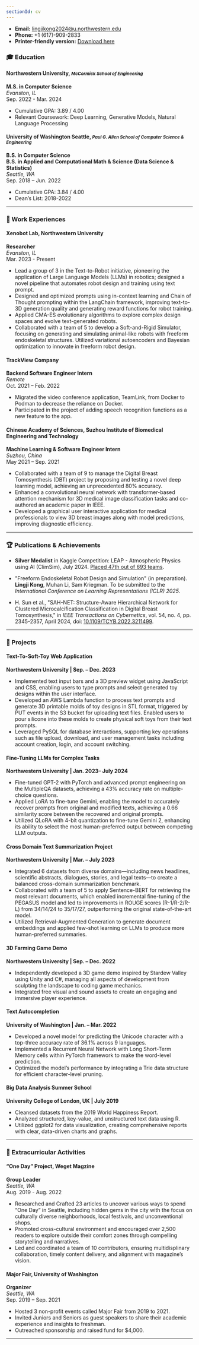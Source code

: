 ```yaml
---
sectionId: cv
---
```


- **Email:** [lingjikong2024@u.northwestern.edu](mailto:lingjikong2024@u.northwestern.edu)
- **Phone:** +1 (617)-909-2833
- **Printer-friendly version:** [Download here](/resume.pdf)

### 🎓 Education
#### Northwestern University, <small><i>McCormick School of Engineering</i></small>
**M.S. in Computer Science**  
*Evanston, IL*  
Sep. 2022 - Mar. 2024
- Cumulative GPA: 3.89 / 4.00
- Relevant Coursework: Deep Learning, Generative Models, Natural Language Processing
#### University of Washington Seattle, <small><i>Paul G. Allen School of Computer Science & Engineering</i></small>
**B.S. in Computer Science**  
**B.S. in Applied and Computational Math & Science (Data Science & Statistics)**  
*Seattle, WA*  
Sep. 2018 – Jun. 2022
- Cumulative GPA: 3.84 / 4.00
- Dean’s List: 2018-2022
---

### 🔬 Work Experiences
#### Xenobot Lab, Northwestern University  
**Researcher**  
*Evanston, IL*  
Mar. 2023 - Present
- Lead a group of 3 in the Text-to-Robot initiative, pioneering the application of Large Language Models (LLMs) in robotics; designed a novel pipeline that automates robot design and training using text prompt. 
- Designed and optimized prompts using in-context learning and Chain of Thought prompting within the LangChain framework, improving text-to-3D generation quality and generating reward functions for robot training. 
- Applied CMA-ES evolutionary algorithms to explore complex design spaces and evolve text-generated robots. 
- Collaborated with a team of 5 to develop a Soft-and-Rigid Simulator, focusing on generating and simulating animal-like robots with freeform endoskeletal structures. Utilized variational autoencoders and Bayesian optimization to innovate in freeform robot design.

#### TrackView Company  
**Backend Software Engineer Intern**  
*&#8203;Remote&#8203;*  
Oct. 2021 – Feb. 2022
- Migrated the video conference application, TeamLink, from Docker to Podman to decrease the reliance on Docker.
- Participated in the project of adding speech recognition functions as a new feature to the app.

#### Chinese Academy of Sciences, Suzhou Institute of Biomedical Engineering and Technology  
**Machine Learning & Software Engineer Intern**  
*Suzhou, China*  
May 2021 – Sep. 2021
- Collaborated with a team of 9 to manage the Digital Breast Tomosynthesis (DBT) project by proposing and testing a novel deep learning model, achieving an unprecedented 80% accuracy.
- Enhanced a convolutional neural network with transformer-based attention mechanism for 3D medical image classification tasks and co-authored an academic paper in IEEE.
- Developed a graphical user interactive application for medical professionals to view 3D breast images along with model predictions, improving diagnostic efficiency. 

---

### 🏆 Publications & Achievements
- **Silver Medalist** in Kaggle Competition: LEAP - Atmospheric Physics using AI (ClimSim), July 2024. [Placed 47th out of 693 teams](https://www.kaggle.com/competitions/leap-atmospheric-physics-ai-climsim/discussion/523105).

- "Freeform Endoskeletal Robot Design and Simulation" (in preparation). **Lingji Kong**, Muhan Li, Sam Kriegman. To be submitted to the *International Conference on Learning Representations (ICLR) 2025*.

- H. Sun et al., "SAH-NET: Structure-Aware Hierarchical Network for Clustered Microcalcification Classification in Digital Breast Tomosynthesis," in *IEEE Transactions on Cybernetics*, vol. 54, no. 4, pp. 2345-2357, April 2024, doi: [10.1109/TCYB.2022.3211499](https://doi.org/10.1109/TCYB.2022.3211499).

---

### 💼 Projects
#### **Text-To-Soft-Toy Web Application**  
**Northwestern University | Sep. – Dec. 2023**
- Implemented text input bars and a 3D preview widget using JavaScript and CSS, enabling users to type prompts and select generated toy designs within the user interface.
- Developed an AWS Lambda function to process text prompts and generate 3D printable molds of toy designs in STL format, triggered by PUT events in the S3 bucket for uploading text files. Enabled users to pour silicone into these molds to create physical soft toys from their text prompts.
- Leveraged PySQL for database interactions, supporting key operations such as file upload, download, and user management tasks including account creation, login, and account switching.

#### **Fine-Tuning LLMs for Complex Tasks**  
**Northwestern University | Jan. 2023– July 2024**
- Fine-tuned GPT-2 with PyTorch and advanced prompt engineering on the MultipleQA datasets, achieving a 43% accuracy rate on multiple-choice questions.
- Applied LoRA to fine-tune Gemini, enabling the model to accurately recover prompts from original and modified texts, achieving a 0.66 similarity score between the recovered and original prompts.
- Utilized QLoRA with 4-bit quantization to fine-tune Gemini 2, enhancing its ability to select the most human-preferred output between competing LLM outputs.

#### **Cross Domain Text Summarization Project**  
**Northwestern University | Mar. – July 2023**
- Integrated 6 datasets from diverse domains—including news headlines, scientific abstracts, dialogues, stories, and legal texts—to create a balanced cross-domain summarization benchmark.
- Collaborated with a team of 5 to apply Sentence-BERT for retrieving the most relevant documents, which enabled incremental fine-tuning of the PEGASUS model and led to improvements in ROUGE scores (R-1/R-2/R-L) from 34/14/24 to 35/17/27, outperforming the original state-of-the-art model.
- Utilized Retrieval-Augmented Generation to generate document embeddings and applied few-shot learning on LLMs to produce more human-preferred summaries.

#### **3D Farming Game Demo**  
**Northwestern University | Sep. – Dec. 2022**
- Independently developed a 3D game demo inspired by Stardew Valley using Unity and C#, managing all aspects of development from sculpting the landscape to coding game mechanics.
- Integrated free visual and sound assets to create an engaging and immersive player experience.

#### **Text Autocompletion**  
**University of Washington | Jan. – Mar. 2022**
- Developed a novel model for predicting the Unicode character with a top-three accuracy rate of 36.1% across 9 languages.
- Implemented a Recurrent Neural Network with Long Short-Term Memory cells within PyTorch framework to make the word-level prediction.
- Optimized the model’s performance by integrating a Trie data structure for efficient character-level pruning.

#### **Big Data Analysis Summer School**  
**University College of London, UK | July 2019**
- Cleansed datasets from the 2019 World Happiness Report.
- Analyzed structured, key-value, and unstructured text data using R.
- Utilized ggplot2 for data visualization, creating comprehensive reports with clear, data-driven charts and graphs.

---

### 🎨 Extracurricular Activities
#### “One Day” Project, Weget Magzine
**Group Leader**  
*Seattle, WA*  
Aug. 2019 - Aug. 2022
- Researched and Crafted 23 articles to uncover various ways to spend “One Day” in Seattle, including hidden gems in the city with the focus on culturally diverse neighborhoods, local festivals, and unconventional shops.
- Promoted cross-cultural environment and encouraged over 2,500 readers to explore outside their comfort zones through compelling storytelling and narratives.
- Led and coordinated a team of 10 contributors, ensuring multidisplinary collaboration, timely content delivery, and alignment with magazine’s vision.

#### Major Fair, University of Washington
**Organizer**  
*Seattle, WA*  
Sep. 2019 – Sep. 2021
- Hosted 3 non-profit events called Major Fair from 2019 to 2021.
- Invited Juniors and Seniors as guest speakers to share their academic experience and insights to freshman.
- Outreached sponsorship and raised fund for $4,000.
---
